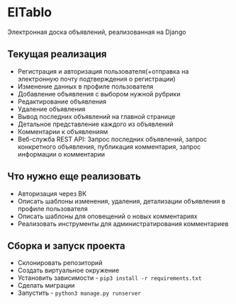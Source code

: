 # ElTablo
Электронная доска объявлений, реализованная на Django

## Текущая реализация
* Регистрация и авторизация пользователя(+отправка на электронную почту подтверждения о регистрации)
* Изменение данных в профиле пользователя
* Добавление объявления с выбором нужной рубрики
* Редактирование объявления
* Удаление объявления
* Вывод последних объявлений на главной странице
* Детальное представление каждого из объявлений
* Комментарии к объявлениям
* Веб-служба REST API: Запрос последних объявлений, запрос конкретного объявления, публикация комментария, запрос информации о комментарии

## Что нужно еще реализовать
* Авторизация через ВК
* Описать шаблоны изменения, удаления, детализации объявления в профиле пользователя
* Описать шаблоны для оповещений о новых комментариях
* Реализовать инструменты для администратирования комментариев

## Сборка и запуск проекта
* Склонировать репозиторий
* Создать виртуальное окружение
* Установить зависимости - `pip3 install -r requirements.txt`
* Сделать миграции
* Запустить - `python3 manage.py runserver`
